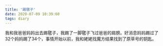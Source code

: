 ```yaml
---
title: '踢毽子'
date: 2020-07-09 10:39:60
tags: diary
---
```

我和我爸爸妈妈出去踢毽子，我踢了一脚毽子飞过爸爸的肩膀。好消息妈妈踢过了32个妈妈踢了34个，事情开始以前，我和姥姥找魔方结果找到了原草号的钥匙。
